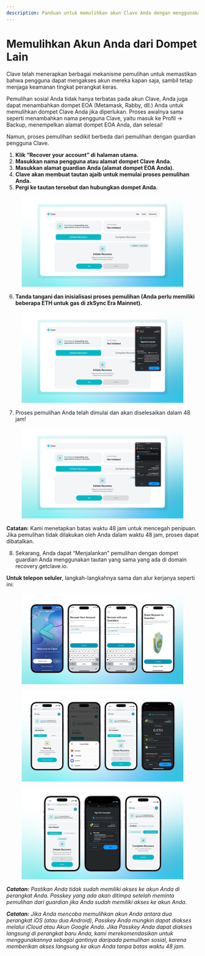 ```yaml
---
description: Panduan untuk memulihkan akun Clave Anda dengan menggunakan dompet lain.
---
```


# Memulihkan Akun Anda dari Dompet Lain

Clave telah menerapkan berbagai mekanisme pemulihan untuk memastikan bahwa pengguna dapat mengakses akun mereka kapan saja, sambil tetap menjaga keamanan tingkat perangkat keras.

Pemulihan sosial Anda tidak hanya terbatas pada akun Clave, Anda juga dapat menambahkan dompet EOA (Metamask, Rabby, dll.) Anda untuk memulihkan dompet Clave Anda jika diperlukan. Proses awalnya sama seperti menambahkan nama pengguna Clave, yaitu masuk ke Profil -> Backup, menempelkan alamat dompet EOA Anda, dan selesai!

Namun, proses pemulihan sedikit berbeda dari pemulihan dengan guardian pengguna Clave.

1. **Klik “Recover your account” di halaman utama.**
2. **Masukkan nama pengguna atau alamat dompet Clave Anda.**
3. **Masukkan alamat guardian Anda (alamat dompet EOA Anda).**
4. **Clave akan membuat tautan ajaib untuk memulai proses pemulihan Anda.**
5. **Pergi ke tautan tersebut dan hubungkan dompet Anda.**

<figure><img src="../../.gitbook/assets/image (11).png" alt=""><figcaption></figcaption></figure>

6. **Tanda tangani dan inisialisasi proses pemulihan (Anda perlu memiliki beberapa ETH untuk gas di zkSync Era Mainnet).**

<figure><img src="../../.gitbook/assets/image (12).png" alt=""><figcaption></figcaption></figure>

7. Proses pemulihan Anda telah dimulai dan akan diselesaikan dalam 48 jam!

<figure><img src="../../.gitbook/assets/image (13).png" alt=""><figcaption></figcaption></figure>

**Catatan:** Kami menetapkan batas waktu 48 jam untuk mencegah penipuan. Jika pemulihan tidak dilakukan oleh Anda dalam waktu 48 jam, proses dapat dibatalkan.

8. Sekarang, Anda dapat “Menjalankan” pemulihan dengan dompet guardian Anda menggunakan tautan yang sama yang ada di domain recovery.getclave.io.

**Untuk telepon seluler**, langkah-langkahnya sama dan alur kerjanya seperti ini:

<figure><img src="../../.gitbook/assets/image (14).png" alt=""><figcaption></figcaption></figure>

<figure><img src="../../.gitbook/assets/image (15).png" alt=""><figcaption></figcaption></figure>

<figure><img src="../../.gitbook/assets/image (16).png" alt=""><figcaption></figcaption></figure>

_**Catatan:** Pastikan Anda tidak sudah memiliki akses ke akun Anda di perangkat Anda. Passkey yang ada akan ditimpa setelah meminta pemulihan dari guardian jika Anda sudah memiliki akses ke akun Anda._

_**Catatan:** Jika Anda mencoba memulihkan akun Anda antara dua perangkat iOS (atau dua Android), Passkey Anda mungkin dapat diakses melalui iCloud atau Akun Google Anda. Jika Passkey Anda dapat diakses langsung di perangkat baru Anda, kami merekomendasikan untuk menggunakannya sebagai gantinya daripada pemulihan sosial, karena memberikan akses langsung ke akun Anda tanpa batas waktu 48 jam._
